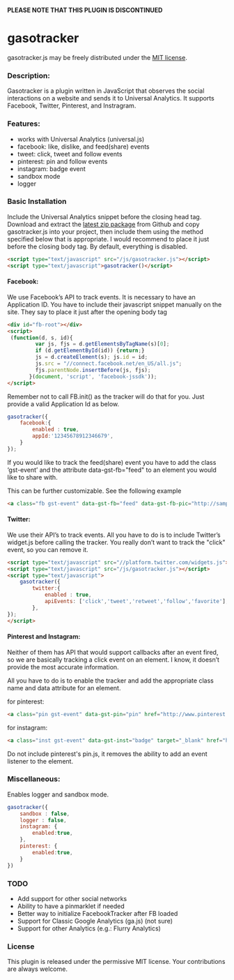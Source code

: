 **PLEASE NOTE THAT THIS PLUGIN IS DISCONTINUED**

# gasotracker

gasotracker.js may be freely distributed under the [MIT license](http://opensource.org/licenses/MIT).

### Description:

Gasotracker is a plugin written in JavaScript that observes the social interactions on a website and sends it to Universal Analytics. It supports Facebook, Twitter, Pinterest, and Instragram.

### Features:

- works with Universal Analytics (universal.js)
- facebook: like, dislike, and feed(share) events
- tweet: click, tweet and follow events 
- pinterest: pin and follow events
- instagram: badge event
- sandbox mode
- logger


### Basic Installation

Include the Universal Analytics snippet before the closing head tag. Download and extract the [latest zip package](https://github.com/rolandkal/gasotracker/archive/master.zip) from Github and copy gasotracker.js into your project, then include them using the method specified below that is appropriate. I would recommend to place it just before the closing body tag. By default, everything is disabled.
```html
<script type="text/javascript" src="/js/gasotracker.js"></script>
<script type="text/javascript">gasotracker()</script>
```

#### Facebook:
We use Facebook’s API to track events. It is necessary to have an Application ID.
You have to include their javascript snippet manually on the site. They say to place it just after the opening body tag

```html
<div id="fb-root"></div>
<script>
 (function(d, s, id){
         var js, fjs = d.getElementsByTagName(s)[0];
         if (d.getElementById(id)) {return;}
         js = d.createElement(s); js.id = id;
         js.src = "//connect.facebook.net/en_US/all.js";
         fjs.parentNode.insertBefore(js, fjs);
       }(document, 'script', 'facebook-jssdk'));
</script>
```

Remember not to call FB.init() as the tracker will do that for you. Just provide a valid Application Id as below.

```javascript
gasotracker({
	facebook:{
		enabled : true,
		appId:'12345678912346679',
	}
});
```

If you would like to track the feed(share) event you have to add the class ‘gst-event’ and the attribute data-gst-fb="feed" to an element you would like to share with. 

This can be further customizable. See the following example
```html
<a class="fb gst-event" data-gst-fb="feed" data-gst-fb-pic="http://sample.com/sample.jpg" target="_blank" href="http://currenturl.com" data-gst-fb-desc="description" data-gst-fb-cap="caption" data-gst-fb-name="name"></a>
```

#### Twitter:

We use their API’s to track events. All you have to do is to include Twitter’s widget.js before calling the tracker. You really don’t want to track the "click" event, so you can remove it.

```html
<script type="text/javascript" src="//platform.twitter.com/widgets.js"></script>	
<script type="text/javascript" src="/js/gasotracker.js"></script>
<script type="text/javascript">
	gasotracker({
		twitter:{
			enabled : true,
			apiEvents: ['click','tweet','retweet','follow','favorite'],
		},
});
</script>
```

#### Pinterest and Instagram:

Neither of them has API that would support callbacks after an event fired, so we are basically tracking a click event on an element. I know, it doesn’t provide the most accurate information. 

All you have to do is to enable the tracker and add the appropriate class name and data attribute for an element.

for pinterest:
```html
<a class="pin gst-event" data-gst-pin="pin" href="http://www.pinterest.com/pin/create/button/?url=http://currenturl.com&media=http://currenturl.com/img/currentimage.jpg&description=Something to say"></a>
```

for instagram:
```html
<a class="inst gst-event" data-gst-inst="badge" target="_blank" href="http://instagram.com/name?ref=badge"></a>
```

Do not include pinterest's pin.js, it removes the ability to add an event listener to the element.


### Miscellaneous:
Enables logger and sandbox mode.
```javascript
gasotracker({
	sandbox : false,
	logger : false,
	instagram: {
		enabled:true,
	},	
	pinterest: {
		enabled:true,
	}
})
```
### TODO
- Add support for other social networks
- Ability to have a pinmarklet if needed 
- Better way to initialize FacebookTracker after FB loaded
- Support for Classic Google Analytics (ga.js) (not sure)
- Support for other Analytics (e.g.: Flurry Analytics)

### License
This plugin is released under the permissive MIT license. Your contributions are always welcome.

